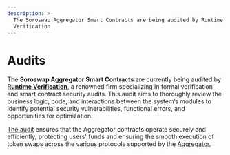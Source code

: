 ```yaml
---
description: >-
  The Soroswap Aggregator Smart Contracts are being audited by Runtime
  Verification
---
```


# Audits

The **Soroswap Aggregator Smart Contracts** are currently being audited by [**Runtime Verification**](https://runtimeverification.com), a renowned firm specializing in formal verification and smart contract security audits. This audit aims to thoroughly review the business logic, code, and interactions between the system’s modules to identify potential security vulnerabilities, functional errors, and opportunities for optimization.

[The audit](https://github.com/soroswap/aggregator/blob/main/audits/2024-08-31\_Soroswap\_Aggregator\_Audit\_by\_RuntimeVerification.pdf) ensures that the Aggregator contracts operate securely and efficiently, protecting users' funds and ensuring the smooth execution of token swaps across the various protocols supported by the [Aggregator.](https://docs.soroswap.finance/01-concepts/aggregator)
